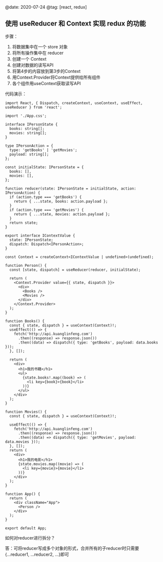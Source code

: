 @date: 2020-07-24
@tag: [react, redux]

## 使用 useReducer 和 Context 实现 redux 的功能

步骤：

1. 将数据集中在一个 store 对象
2. 将所有操作集中在 reducer
3. 创建一个 Context
4. 创建对数据的读写API
5. 将第4步的内容放到第3步的Context
6. 用Context.Provider将Context提供给所有组件
7. 各个组件用useContext获取读写API

代码演示：

```tsx
import React, { Dispatch, createContext, useContext, useEffect, useReducer } from 'react';

import './App.css';

interface IPersonState {
  books: string[];
  movies: string[];
}

type IPersonAction = {
  type: 'getBooks' | 'getMovies';
  payload: string[];
};

const initialState: IPersonState = {
  books: [],
  movies: [],
};

function reducer(state: IPersonState = initialState, action: IPersonAction) {
  if (action.type === 'getBooks') {
    return { ...state, books: action.payload };
  }
  if (action.type === 'getMovies') {
    return { ...state, movies: action.payload };
  }
  return state;
}

export interface IContextValue {
  state: IPersonState;
  dispatch: Dispatch<IPersonAction>;
}

const Context = createContext<IContextValue | undefined>(undefined);

function Person() {
  const [state, dispatch] = useReducer(reducer, initialState);

  return (
    <Context.Provider value={{ state, dispatch }}>
      <div>
        <Books />
        <Movies />
      </div>
    </Context.Provider>
  );
}

function Books() {
  const { state, dispatch } = useContext(Context)!;
  useEffect(() => {
    fetch('http://api.kuanglinfeng.com')
      .then((response) => response.json())
      .then((data) => dispatch({ type: 'getBooks', payload: data.books }));
  }, []);

  return (
    <div>
      <h1>我的书籍</h1>
      <ul>
        {state.books!.map((book) => (
          <li key={book}>{book}</li>
        ))}
      </ul>
    </div>
  );
}

function Movies() {
  const { state, dispatch } = useContext(Context)!;

  useEffect(() => {
    fetch('http://api.kuanglinfeng.com')
      .then((response) => response.json())
      .then((data) => dispatch({ type: 'getMovies', payload: data.movies }));
  }, []);
  return (
    <div>
      <h1>我的电影</h1>
      {state.movies.map((movie) => (
        <li key={movie}>{movie}</li>
      ))}
    </div>
  );
}

function App() {
  return (
    <div className="App">
      <Person />
    </div>
  );
}

export default App;
```

如何对reducer进行拆分？

答：可将reducer写成多个对象的形式，合并所有的子reducer时只需要{...reducer1, ...reducer2, ...}即可
